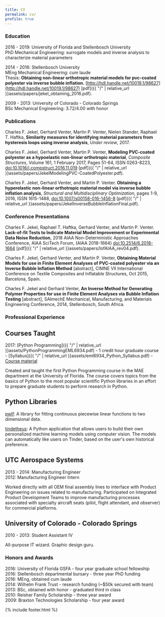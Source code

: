 ```yaml
---
title: CV
permalink: cv/
profile: true
---
```


### Education
2016 - 2019: University of Florida and Stellenbosch University   
PhD Mechanical Engineering: surrogate models and inverse analysis to characterize material parameters


2014 - 2016: Stellenbosch University  
MEng Mechanical Engineering: cum laude  
Thesis: **Obtaining non-linear orthotropic material models for pvc-coated polyester via inverse bubble inflation.** [http://hdl.handle.net/10019.1/98627](http://hdl.handle.net/10019.1/98627) [pdf]({{ "/" | relative_url  }}assets/papers/jekel_obtaining_2016.pdf).

2009 - 2013: University of Colorado - Colorado Springs  
BSc Mechanical Engineering: 3.72/4.00 with honor

### Publications
Charles F. Jekel, Gerhard Venter, Martin P. Venter, Nielen Stander, Raphael T. Haftka, **Similarity measures for identifying material parameters from hysteresis loops using inverse analysis**, *Under review*, 2017.

Charles F. Jekel, Gerhard Venter, Martin P. Venter, **Modeling PVC-coated polyester as a hypoelastic non-linear orthotropic material**, *Composite Structures*, Volume 161, 1 February 2017, Pages 51-64, ISSN 0263-8223, [doi:10.1016/j.compstruct.2016.11.019](http://dx.doi.org/10.1016/j.compstruct.2016.11.019) [pdf]({{ "/" | relative_url  }}assets/papers/JekelModelingPVC-CoatedPolyester.pdf).

Charles F. Jekel, Gerhard Venter, and Martin P. Venter. **Obtaining a hyperelastic non-linear orthotropic material model via inverse bubble inflation analysis**, *Structural and Multidisciplinary Optimization*, pages 1-9, 2016, ISSN 1615-1488, [doi:10.1007/s00158-016-1456-8](http:////dx.doi.org/10.1007/s00158-016-1456-8) [pdf]({{ "/" | relative_url  }}assets/papers/JekelInverseBubbleInflationFinal.pdf).

### Conference Presentations
Charles F. Jekel, Raphael T. Haftka, Gerhard Venter, and Martin P. Venter. **Lack-of-fit Tests to Indicate Material Model Improvement or Experimental Data Noise Reduction**, 2018 AIAA Non-Deterministic Approaches Conference, AIAA SciTech Forum, (AIAA 2018-1664) [doi:10.2514/6.2018-1664](https://doi.org/10.2514/6.2018-1664) [pdf]({{ "/" | relative_url  }}assets/papers/lofAIAA_rev04.pdf).

Charles F. Jekel, Gerhard Venter, and Martin P. Venter, **Obtaining Material Models for use in Finite Element Analyses of PVC-coated polyester via an Inverse Bubble Inflation Method** [abstract], CIMNE VII International Conference on Textile Composites and Inflatable Structures, Oct 2015, Barcelona, Spain.

Charles F. Jekel and Gerhard Venter, **An Inverse Method for Generating Polymer Properties for use in Finite Element Analyses via Bubble Inflation Testing** [abstract], SAImechE Mechanical, Manufacturing, and Materials Engineering Conference, 2014, Stellenbosch, South Africa.

### Professional Experience

## Courses Taught
2017: [Python Programming]({{ "/" | relative_url  }}assets/PythonProgrammingEML6934.pdf) - 1 credit hour graduate course - [Syllabus]({{ "/" | relative_url  }}assets/eml6934_Python_Syllabus.pdf) - [Course material](https://github.com/cjekel/Introduction-to-Python-Numerical-Analysis-for-Engineers-and-Scientist)

Created and taught the first Python Programming course in the MAE department at the University of Florida. The course covers topics from the basics of Python to the most popular scientific Python libraries in an effort to prepare graduate students to perform research in Python.

## Python Libraries
[pwlf](https://github.com/cjekel/piecewise_linear_fit_py): A library for fitting continuous piecewise linear functions to two dimensional data.

[tindetheus](https://github.com/cjekel/tindetheus): A Python application that allows users to build their own personalized machine learning models using computer vision. The models can automatically like users on Tinder, based on the user's own historical preference.

## UTC Aerospace Systems
2013 - 2014: Manufacturing Engineer  
2012: Manufacturing Engineer Intern  

Worked directly with all OEM final assembly lines to interface with Product Engineering on issues related to manufacturing. Participated on Integrated Product Development Teams to improve manufacturing processes associated with specialty aircraft seats (pilot, flight attendant, and observer) for commercial
platforms.

## University of Colorado - Colorado Springs
2010 - 2013: Student Assistant IV

All-purpose IT wizard. Graphic design guru.

### Honors and Awards
2016: University of Florida GSFA - four year graduate school fellowship    
2016: Stellenbosch departmental bursary - three year PhD funding   
2016: MEng, obtained cum laude   
2014: Wilhelm Frank Trust - research funding (~$50k secured with team)   
2013: BSc, obtained with honor - graduated third in class   
2010: Reisher Family Scholarship - three year award   
2009: Braxton Technologies Scholarship - four year award   


{% include footer.html %}
